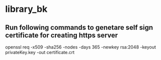 # library_bk

## Run following commands to genetare self sign certificate for creating https server
openssl req -x509 -sha256 -nodes -days 365 -newkey rsa:2048 -keyout privateKey.key -out certificate.crt


